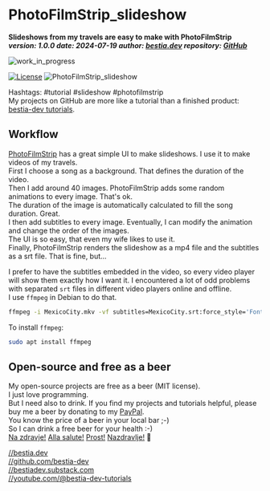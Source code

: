 [//]: # (auto_md_to_doc_comments segment start A)

# PhotoFilmStrip_slideshow  

[//]: # (auto_cargo_toml_to_md start)

**Slideshows from my travels are easy to make with PhotoFilmStrip**  
***version: 1.0.0 date: 2024-07-19 author: [bestia.dev](https://bestia.dev) repository: [GitHub](https://github.com/bestia-dev/PhotoFilmStrip_slideshow)***  

[//]: # (auto_cargo_toml_to_md end)

 ![work_in_progress](https://img.shields.io/badge/work_in_progress-yellow)

 [![License](https://img.shields.io/badge/license-MIT-blue.svg)](https://github.com/bestia-dev/PhotoFilmStrip_slideshow/blob/master/LICENSE)
 ![PhotoFilmStrip_slideshow](https://bestia.dev/webpage_hit_counter/get_svg_image/275848160.svg)

Hashtags: #tutorial #slideshow #photofilmstrip  
My projects on GitHub are more like a tutorial than a finished product: [bestia-dev tutorials](https://github.com/bestia-dev/tutorials_rust_wasm).

## Workflow

[PhotoFilmStrip](https://www.photofilmstrip.org/en/features/) has a great simple UI to make slideshows. I use it to make videos of my travels.  
First I choose a song as a background. That defines the duration of the video.  
Then I add around 40 images. PhotoFilmStrip adds some random animations to every image. That's ok.  
The duration of the image is automatically calculated to fill the song duration. Great.  
I then add subtitles to every image. Eventually, I can modify the animation and change the order of the images.  
The UI is so easy, that even my wife likes to use it.  
Finally, PhotoFilmStrip renders the slideshow as a mp4 file and the subtitles as a srt file. That is fine, but...

I prefer to have the subtitles embedded in the video, so every video player will show them exactly how I want it. I encountered a lot of odd problems with separated `srt` files in different video players online and offline.  
I use `ffmpeg` in Debian to do that.

```bash
ffmpeg -i MexicoCity.mkv -vf subtitles=MexicoCity.srt:force_style='FontSize=32' MexicoCity_srt.mp4
```

To install `ffmpeg`:

```bash
sudo apt install ffmpeg
```

## Open-source and free as a beer

My open-source projects are free as a beer (MIT license).  
I just love programming.  
But I need also to drink. If you find my projects and tutorials helpful, please buy me a beer by donating to my [PayPal](https://paypal.me/LucianoBestia).  
You know the price of a beer in your local bar ;-)  
So I can drink a free beer for your health :-)  
[Na zdravje!](https://translate.google.com/?hl=en&sl=sl&tl=en&text=Na%20zdravje&op=translate) [Alla salute!](https://dictionary.cambridge.org/dictionary/italian-english/alla-salute) [Prost!](https://dictionary.cambridge.org/dictionary/german-english/prost) [Nazdravlje!](https://matadornetwork.com/nights/how-to-say-cheers-in-50-languages/) 🍻

[//bestia.dev](https://bestia.dev)  
[//github.com/bestia-dev](https://github.com/bestia-dev)  
[//bestiadev.substack.com](https://bestiadev.substack.com)  
[//youtube.com/@bestia-dev-tutorials](https://youtube.com/@bestia-dev-tutorials)  

[//]: # (auto_md_to_doc_comments segment end A)
